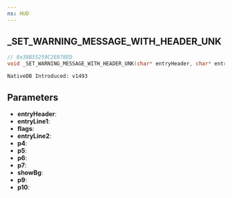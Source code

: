 ```yaml
---
ns: HUD
---
```

## _SET_WARNING_MESSAGE_WITH_HEADER_UNK

```c
// 0x38B55259C2E078ED
void _SET_WARNING_MESSAGE_WITH_HEADER_UNK(char* entryHeader, char* entryLine1, int flags, char* entryLine2, BOOL p4, Any p5, Any* p6, Any* p7, BOOL showBg, Any p9, Any p10);
```

```
NativeDB Introduced: v1493
```

## Parameters
* **entryHeader**:
* **entryLine1**:
* **flags**:
* **entryLine2**:
* **p4**:
* **p5**:
* **p6**:
* **p7**:
* **showBg**:
* **p9**:
* **p10**:

